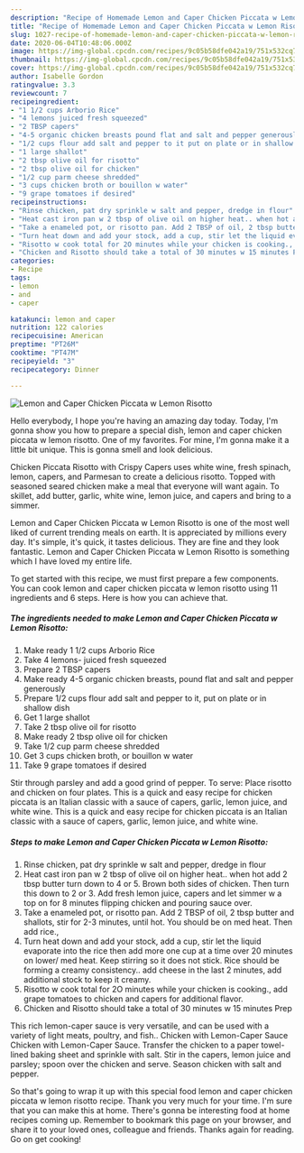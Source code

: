 ```yaml
---
description: "Recipe of Homemade Lemon and Caper Chicken Piccata w Lemon Risotto"
title: "Recipe of Homemade Lemon and Caper Chicken Piccata w Lemon Risotto"
slug: 1027-recipe-of-homemade-lemon-and-caper-chicken-piccata-w-lemon-risotto
date: 2020-06-04T10:48:06.000Z
image: https://img-global.cpcdn.com/recipes/9c05b58dfe042a19/751x532cq70/lemon-and-caper-chicken-piccata-w-lemon-risotto-recipe-main-photo.jpg
thumbnail: https://img-global.cpcdn.com/recipes/9c05b58dfe042a19/751x532cq70/lemon-and-caper-chicken-piccata-w-lemon-risotto-recipe-main-photo.jpg
cover: https://img-global.cpcdn.com/recipes/9c05b58dfe042a19/751x532cq70/lemon-and-caper-chicken-piccata-w-lemon-risotto-recipe-main-photo.jpg
author: Isabelle Gordon
ratingvalue: 3.3
reviewcount: 7
recipeingredient:
- "1 1/2 cups Arborio Rice"
- "4 lemons juiced fresh squeezed"
- "2 TBSP capers"
- "4-5 organic chicken breasts pound flat and salt and pepper generously"
- "1/2 cups flour add salt and pepper to it put on plate or in shallow dish"
- "1 large shallot"
- "2 tbsp olive oil for risotto"
- "2 tbsp olive oil for chicken"
- "1/2 cup parm cheese shredded"
- "3 cups chicken broth or bouillon w water"
- "9 grape tomatoes if desired"
recipeinstructions:
- "Rinse chicken, pat dry sprinkle w salt and pepper, dredge in flour"
- "Heat cast iron pan w 2 tbsp of olive oil on higher heat.. when hot add 2 tbsp butter turn down to 4 or 5. Brown both sides of chicken. Then turn this down to 2 or 3. Add fresh lemon juice, capers and let simmer w a top on for 8 minutes flipping chicken and pouring sauce over."
- "Take a enameled pot, or risotto pan. Add 2 TBSP of oil, 2 tbsp butter and shallots, stir for 2-3 minutes, until hot. You should be on med heat. Then add rice.,"
- "Turn heat down and add your stock, add a cup, stir let the liquid evaporate into the rice then add more one cup at a time over 20 minutes on lower/ med heat. Keep stirring so it does not stick. Rice should be forming a creamy consistency.. add cheese in the last 2 minutes, add additional stock to keep it creamy."
- "Risotto w cook total for 2O minutes while your chicken is cooking., add grape tomatoes to chicken and capers for additional flavor."
- "Chicken and Risotto should take a total of 30 minutes w 15 minutes Prep"
categories:
- Recipe
tags:
- lemon
- and
- caper

katakunci: lemon and caper 
nutrition: 122 calories
recipecuisine: American
preptime: "PT26M"
cooktime: "PT47M"
recipeyield: "3"
recipecategory: Dinner

---
```



![Lemon and Caper Chicken Piccata w Lemon Risotto](https://img-global.cpcdn.com/recipes/9c05b58dfe042a19/751x532cq70/lemon-and-caper-chicken-piccata-w-lemon-risotto-recipe-main-photo.jpg)

Hello everybody, I hope you're having an amazing day today. Today, I'm gonna show you how to prepare a special dish, lemon and caper chicken piccata w lemon risotto. One of my favorites. For mine, I'm gonna make it a little bit unique. This is gonna smell and look delicious.

Chicken Piccata Risotto with Crispy Capers uses white wine, fresh spinach, lemon, capers, and Parmesan to create a delicious risotto. Topped with seasoned seared chicken make a meal that everyone will want again. To skillet, add butter, garlic, white wine, lemon juice, and capers and bring to a simmer.

Lemon and Caper Chicken Piccata w Lemon Risotto is one of the most well liked of current trending meals on earth. It is appreciated by millions every day. It's simple, it's quick, it tastes delicious. They are fine and they look fantastic. Lemon and Caper Chicken Piccata w Lemon Risotto is something which I have loved my entire life.


To get started with this recipe, we must first prepare a few components. You can cook lemon and caper chicken piccata w lemon risotto using 11 ingredients and 6 steps. Here is how you can achieve that.

<!--inarticleads1-->

##### The ingredients needed to make Lemon and Caper Chicken Piccata w Lemon Risotto:

1. Make ready 1 1/2 cups Arborio Rice
1. Take 4 lemons- juiced fresh squeezed
1. Prepare 2 TBSP capers
1. Make ready 4-5 organic chicken breasts, pound flat and salt and pepper generously
1. Prepare 1/2 cups flour add salt and pepper to it, put on plate or in shallow dish
1. Get 1 large shallot
1. Take 2 tbsp olive oil for risotto
1. Make ready 2 tbsp olive oil for chicken
1. Take 1/2 cup parm cheese shredded
1. Get 3 cups chicken broth, or bouillon w water
1. Take 9 grape tomatoes if desired


Stir through parsley and add a good grind of pepper. To serve: Place risotto and chicken on four plates. This is a quick and easy recipe for chicken piccata is an Italian classic with a sauce of capers, garlic, lemon juice, and white wine. This is a quick and easy recipe for chicken piccata is an Italian classic with a sauce of capers, garlic, lemon juice, and white wine. 

<!--inarticleads2-->

##### Steps to make Lemon and Caper Chicken Piccata w Lemon Risotto:

1. Rinse chicken, pat dry sprinkle w salt and pepper, dredge in flour
1. Heat cast iron pan w 2 tbsp of olive oil on higher heat.. when hot add 2 tbsp butter turn down to 4 or 5. Brown both sides of chicken. Then turn this down to 2 or 3. Add fresh lemon juice, capers and let simmer w a top on for 8 minutes flipping chicken and pouring sauce over.
1. Take a enameled pot, or risotto pan. Add 2 TBSP of oil, 2 tbsp butter and shallots, stir for 2-3 minutes, until hot. You should be on med heat. Then add rice.,
1. Turn heat down and add your stock, add a cup, stir let the liquid evaporate into the rice then add more one cup at a time over 20 minutes on lower/ med heat. Keep stirring so it does not stick. Rice should be forming a creamy consistency.. add cheese in the last 2 minutes, add additional stock to keep it creamy.
1. Risotto w cook total for 2O minutes while your chicken is cooking., add grape tomatoes to chicken and capers for additional flavor.
1. Chicken and Risotto should take a total of 30 minutes w 15 minutes Prep


This rich lemon-caper sauce is very versatile, and can be used with a variety of light meats, poultry, and fish.. Chicken with Lemon-Caper Sauce Chicken with Lemon-Caper Sauce. Transfer the chicken to a paper towel-lined baking sheet and sprinkle with salt. Stir in the capers, lemon juice and parsley; spoon over the chicken and serve. Season chicken with salt and pepper. 

So that's going to wrap it up with this special food lemon and caper chicken piccata w lemon risotto recipe. Thank you very much for your time. I'm sure that you can make this at home. There's gonna be interesting food at home recipes coming up. Remember to bookmark this page on your browser, and share it to your loved ones, colleague and friends. Thanks again for reading. Go on get cooking!
